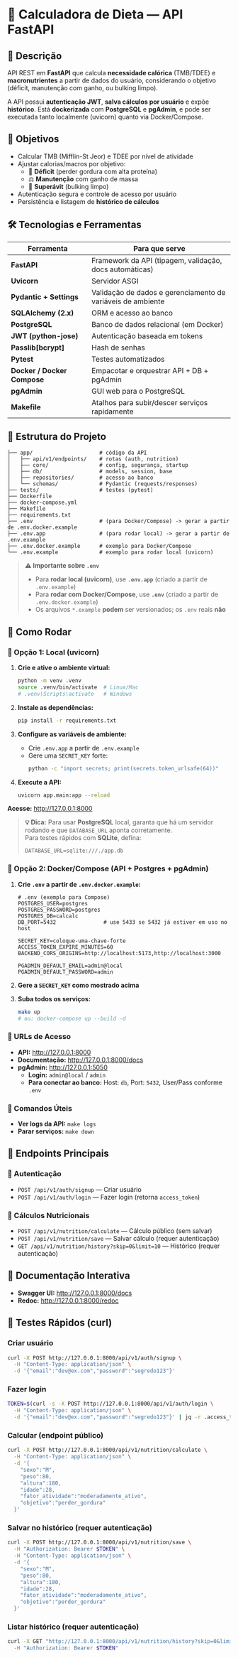 # 🥗 Calculadora de Dieta — API FastAPI

## 📌 Descrição

API REST em **FastAPI** que calcula **necessidade calórica** (TMB/TDEE) e **macronutrientes** a partir de dados do usuário, considerando o objetivo (déficit, manutenção com ganho, ou bulking limpo).

A API possui **autenticação JWT**, **salva cálculos por usuário** e expõe **histórico**. Está **dockerizada** com **PostgreSQL** e **pgAdmin**, e pode ser executada tanto localmente (uvicorn) quanto via Docker/Compose.

## 🎯 Objetivos

- Calcular TMB (Mifflin-St Jeor) e TDEE por nível de atividade
- Ajustar calorias/macros por objetivo:
  - 🔻 **Déficit** (perder gordura com alta proteína)
  - ⚖️ **Manutenção** com ganho de massa
  - 🔺 **Superávit** (bulking limpo)
- Autenticação segura e controle de acesso por usuário
- Persistência e listagem de **histórico de cálculos**

## 🛠 Tecnologias e Ferramentas

| Ferramenta | Para que serve |
|---|---|
| **FastAPI** | Framework da API (tipagem, validação, docs automáticas) |
| **Uvicorn** | Servidor ASGI |
| **Pydantic + Settings** | Validação de dados e gerenciamento de variáveis de ambiente |
| **SQLAlchemy (2.x)** | ORM e acesso ao banco |
| **PostgreSQL** | Banco de dados relacional (em Docker) |
| **JWT (python-jose)** | Autenticação baseada em tokens |
| **Passlib[bcrypt]** | Hash de senhas |
| **Pytest** | Testes automatizados |
| **Docker / Docker Compose** | Empacotar e orquestrar API + DB + pgAdmin |
| **pgAdmin** | GUI web para o PostgreSQL |
| **Makefile** | Atalhos para subir/descer serviços rapidamente |

## 📁 Estrutura do Projeto

```
├── app/                     # código da API
│   ├── api/v1/endpoints/    # rotas (auth, nutrition)
│   ├── core/                # config, segurança, startup
│   ├── db/                  # models, session, base
│   ├── repositories/        # acesso ao banco
│   └── schemas/             # Pydantic (requests/responses)
├── tests/                   # testes (pytest)
├── Dockerfile
├── docker-compose.yml
├── Makefile
├── requirements.txt
├── .env                     # (para Docker/Compose) -> gerar a partir de .env.docker.example
├── .env.app                 # (para rodar local) -> gerar a partir de .env.example
├── .env.docker.example      # exemplo para Docker/Compose
└── .env.example             # exemplo para rodar local (uvicorn)
```

> **⚠️ Importante sobre `.env`**
> 
> - Para **rodar local (uvicorn)**, use **`.env.app`** (criado a partir de `.env.example`)
> - Para **rodar com Docker/Compose**, use **`.env`** (criado a partir de `.env.docker.example`)
> - Os arquivos `*.example` **podem** ser versionados; os `.env` reais **não**

## 🚀 Como Rodar

### 🧩 Opção 1: Local (uvicorn)

1. **Crie e ative o ambiente virtual:**
   ```bash
   python -m venv .venv
   source .venv/bin/activate  # Linux/Mac
   # .venv\Scripts\activate   # Windows
   ```

2. **Instale as dependências:**
   ```bash
   pip install -r requirements.txt
   ```

3. **Configure as variáveis de ambiente:**
   - Crie `.env.app` a partir de `.env.example`
   - Gere uma `SECRET_KEY` forte:
     ```bash
     python -c "import secrets; print(secrets.token_urlsafe(64))"
     ```

4. **Execute a API:**
   ```bash
   uvicorn app.main:app --reload
   ```

**Acesse:** http://127.0.0.1:8000

> **💡 Dica:** Para usar **PostgreSQL** local, garanta que há um servidor rodando e que `DATABASE_URL` aponta corretamente.  
> Para testes rápidos com **SQLite**, defina:
> ```env
> DATABASE_URL=sqlite:///./app.db
> ```

### 🐳 Opção 2: Docker/Compose (API + Postgres + pgAdmin)

1. **Crie `.env` a partir de `.env.docker.example`:**
   ```env
   # .env (exemplo para Compose)
   POSTGRES_USER=postgres
   POSTGRES_PASSWORD=postgres
   POSTGRES_DB=calcalc
   DB_PORT=5432               # use 5433 se 5432 já estiver em uso no host
   
   SECRET_KEY=coloque-uma-chave-forte
   ACCESS_TOKEN_EXPIRE_MINUTES=60
   BACKEND_CORS_ORIGINS=http://localhost:5173,http://localhost:3000
   
   PGADMIN_DEFAULT_EMAIL=admin@local
   PGADMIN_DEFAULT_PASSWORD=admin
   ```

2. **Gere a `SECRET_KEY` como mostrado acima**

3. **Suba todos os serviços:**
   ```bash
   make up
   # ou: docker-compose up --build -d
   ```

### 📡 URLs de Acesso

- **API:** http://127.0.0.1:8000
- **Documentação:** http://127.0.0.1:8000/docs
- **pgAdmin:** http://127.0.0.1:5050
  - **Login:** `admin@local` / `admin`
  - **Para conectar ao banco:** Host: `db`, Port: `5432`, User/Pass conforme `.env`

### 🔧 Comandos Úteis

- **Ver logs da API:** `make logs`
- **Parar serviços:** `make down`

## 📡 Endpoints Principais

### 🔑 Autenticação

- `POST /api/v1/auth/signup` — Criar usuário
- `POST /api/v1/auth/login` — Fazer login (retorna `access_token`)

### 🥗 Cálculos Nutricionais

- `POST /api/v1/nutrition/calculate` — Cálculo público (sem salvar)
- `POST /api/v1/nutrition/save` — Salvar cálculo (requer autenticação)
- `GET /api/v1/nutrition/history?skip=0&limit=10` — Histórico (requer autenticação)

## 📄 Documentação Interativa

- **Swagger UI:** http://127.0.0.1:8000/docs
- **Redoc:** http://127.0.0.1:8000/redoc

## 🧪 Testes Rápidos (curl)

### Criar usuário
```bash
curl -X POST http://127.0.0.1:8000/api/v1/auth/signup \
  -H "Content-Type: application/json" \
  -d '{"email":"dev@ex.com","password":"segredo123"}'
```

### Fazer login
```bash
TOKEN=$(curl -s -X POST http://127.0.0.1:8000/api/v1/auth/login \
  -H "Content-Type: application/json" \
  -d '{"email":"dev@ex.com","password":"segredo123"}' | jq -r .access_token)
```

### Calcular (endpoint público)
```bash
curl -X POST http://127.0.0.1:8000/api/v1/nutrition/calculate \
  -H "Content-Type: application/json" \
  -d '{
    "sexo":"M",
    "peso":80,
    "altura":180,
    "idade":28,
    "fator_atividade":"moderadamente_ativo",
    "objetivo":"perder_gordura"
  }'
```

### Salvar no histórico (requer autenticação)
```bash
curl -X POST http://127.0.0.1:8000/api/v1/nutrition/save \
  -H "Authorization: Bearer $TOKEN" \
  -H "Content-Type: application/json" \
  -d '{
    "sexo":"M",
    "peso":80,
    "altura":180,
    "idade":28,
    "fator_atividade":"moderadamente_ativo",
    "objetivo":"perder_gordura"
  }'
```

### Listar histórico (requer autenticação)
```bash
curl -X GET "http://127.0.0.1:8000/api/v1/nutrition/history?skip=0&limit=10" \
  -H "Authorization: Bearer $TOKEN"
```
